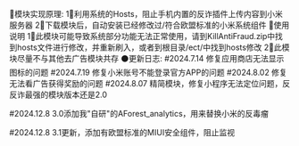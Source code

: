 🔵模块实现原理:
1⃣️利用系统的Hosts，阻止手机内置的反诈插件上传内容到小米服务器
2⃣下载模块后，自动安装已经修改过/符合欧盟标准的小米系统组件️
🔴使用说明
1⃣️此模块可能导致系统部分功能无法正常使用，请到KillAntiFraud.zip中找到hosts文件进行修改，并重新刷入，或者到根目录/ect/中找到hosts修改
2⃣️此模块尽量不与其他去广告模块共存
⚫更新日志:
#2024.7.14 修复应用商店无法显示图标的问题
#2024.7.19 修复小米账号不能登录官方APP的问题
#2024.8.02 修复无法看广告获得奖励的问题
#2024.8.07 精简模块，修复小程序无法定位问题，反反诈最强的模块版本还是2.0
                   
#2024.12.8 3.0添加我"自研"的AForest_analytics，用来替换小米的反毒瘤

#2024.12.8 3.1更新，添加有欧盟标准的MIUI安全组件，阻止监视
